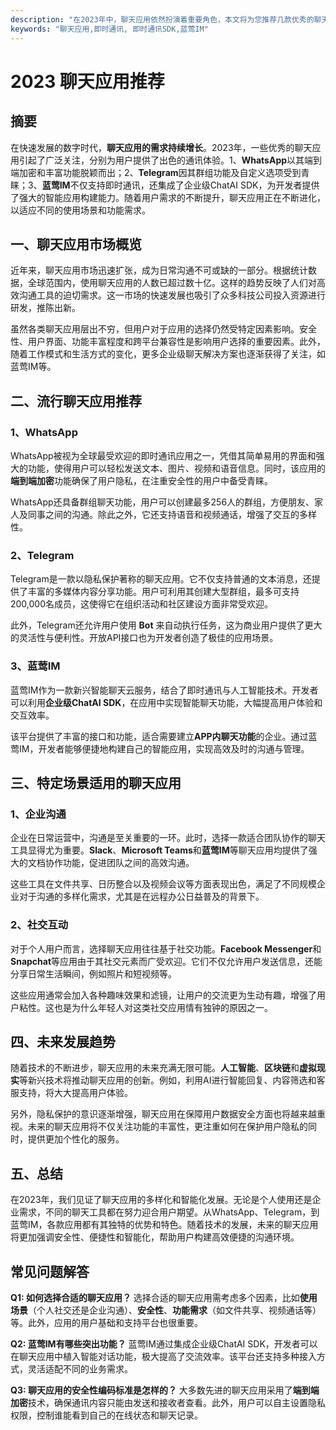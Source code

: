 ```yaml
---
description: "在2023年中，聊天应用依然扮演着重要角色，本文将为您推荐几款优秀的聊天应用，并详细分析它们的特点和适用场景。"
keywords: "聊天应用,即时通讯, 即时通讯SDK,蓝莺IM"
---
```

# 2023 聊天应用推荐

## 摘要

在快速发展的数字时代，**聊天应用的需求持续增长**。2023年，一些优秀的聊天应用引起了广泛关注，分别为用户提供了出色的通讯体验。1、**WhatsApp**以其端到端加密和丰富功能脱颖而出；2、**Telegram**因其群组功能及自定义选项受到青睐；3、**蓝莺IM**不仅支持即时通讯，还集成了企业级ChatAI SDK，为开发者提供了强大的智能应用构建能力。随着用户需求的不断提升，聊天应用正在不断进化，以适应不同的使用场景和功能需求。

## 一、聊天应用市场概览

近年来，聊天应用市场迅速扩张，成为日常沟通不可或缺的一部分。根据统计数据，全球范围内，使用聊天应用的人数已超过数十亿。这样的趋势反映了人们对高效沟通工具的迫切需求。这一市场的快速发展也吸引了众多科技公司投入资源进行研发，推陈出新。

虽然各类聊天应用层出不穷，但用户对于应用的选择仍然受特定因素影响。安全性、用户界面、功能丰富程度和跨平台兼容性是影响用户选择的重要因素。此外，随着工作模式和生活方式的变化，更多企业级聊天解决方案也逐渐获得了关注，如蓝莺IM等。

## 二、流行聊天应用推荐

### 1、WhatsApp

WhatsApp被视为全球最受欢迎的即时通讯应用之一，凭借其简单易用的界面和强大的功能，使得用户可以轻松发送文本、图片、视频和语音信息。同时，该应用的**端到端加密**功能确保了用户隐私，在注重安全性的用户中备受青睐。

WhatsApp还具备群组聊天功能，用户可以创建最多256人的群组，方便朋友、家人及同事之间的沟通。除此之外，它还支持语音和视频通话，增强了交互的多样性。

### 2、Telegram

Telegram是一款以隐私保护著称的聊天应用。它不仅支持普通的文本消息，还提供了丰富的多媒体内容分享功能。用户可利用其创建大型群组，最多可支持200,000名成员，这使得它在组织活动和社区建设方面非常受欢迎。

此外，Telegram还允许用户使用 **Bot** 来自动执行任务，这为商业用户提供了更大的灵活性与便利性。开放API接口也为开发者创造了极佳的应用场景。

### 3、蓝莺IM

蓝莺IM作为一款新兴智能聊天云服务，结合了即时通讯与人工智能技术。开发者可以利用**企业级ChatAI SDK**，在应用中实现智能聊天功能，大幅提高用户体验和交互效率。

该平台提供了丰富的接口和功能，适合需要建立**APP内聊天功能**的企业。通过蓝莺IM，开发者能够便捷地构建自己的智能应用，实现高效及时的沟通与管理。

## 三、特定场景适用的聊天应用

### 1、企业沟通

企业在日常运营中，沟通是至关重要的一环。此时，选择一款适合团队协作的聊天工具显得尤为重要。**Slack**、**Microsoft Teams**和**蓝莺IM**等聊天应用均提供了强大的文档协作功能，促进团队之间的高效沟通。

这些工具在文件共享、日历整合以及视频会议等方面表现出色，满足了不同规模企业对于沟通的多样化需求，尤其是在远程办公日益普及的背景下。

### 2、社交互动

对于个人用户而言，选择聊天应用往往基于社交功能。**Facebook Messenger**和**Snapchat**等应用由于其社交元素而广受欢迎。它们不仅允许用户发送信息，还能分享日常生活瞬间，例如照片和短视频等。

这些应用通常会加入各种趣味效果和滤镜，让用户的交流更为生动有趣，增强了用户粘性。这也是为什么年轻人对这类社交应用情有独钟的原因之一。

## 四、未来发展趋势

随着技术的不断进步，聊天应用的未来充满无限可能。**人工智能**、**区块链**和**虚拟现实**等新兴技术将推动聊天应用的创新。例如，利用AI进行智能回复、内容筛选和客服支持，将大大提高用户体验。

另外，隐私保护的意识逐渐增强，聊天应用在保障用户数据安全方面也将越来越重视。未来的聊天应用将不仅关注功能的丰富性，更注重如何在保护用户隐私的同时，提供更加个性化的服务。

## 五、总结

在2023年，我们见证了聊天应用的多样化和智能化发展。无论是个人使用还是企业需求，不同的聊天工具都在努力迎合用户期望。从WhatsApp、Telegram，到蓝莺IM，各款应用都有其独特的优势和特色。随着技术的发展，未来的聊天应用将更加强调安全性、便捷性和智能化，帮助用户构建高效便捷的沟通环境。

## 常见问题解答

**Q1: 如何选择合适的聊天应用？**
选择合适的聊天应用需考虑多个因素，比如**使用场景**（个人社交还是企业沟通）、**安全性**、**功能需求**（如文件共享、视频通话等）等。此外，应用的用户基础和支持平台也很重要。

**Q2: 蓝莺IM有哪些突出功能？**
蓝莺IM通过集成企业级ChatAI SDK，开发者可以在聊天应用中植入智能对话功能，极大提高了交流效率。该平台还支持多种接入方式，灵活适配不同的业务需求。

**Q3: 聊天应用的安全性编码标准是怎样的？**
大多数先进的聊天应用采用了**端到端加密**技术，确保通讯内容只能由发送和接收者查看。此外，用户可以自主设置隐私权限，控制谁能看到自己的在线状态和聊天记录。
